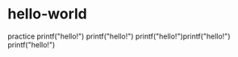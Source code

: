 # hello-world
practice
printf("hello!")
printf("hello!")
printf("hello!")printf("hello!")
printf("hello!")
